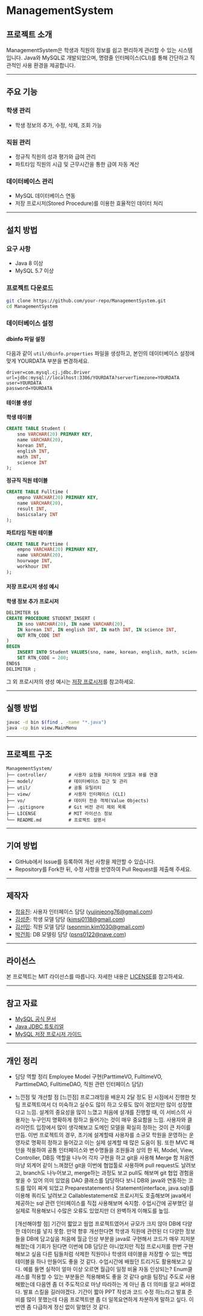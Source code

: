 # ManagementSystem

## 프로젝트 소개
ManagementSystem은 학생과 직원의 정보를 쉽고 편리하게 관리할 수 있는 시스템입니다. Java와 MySQL로 개발되었으며, 명령줄 인터페이스(CLI)를 통해 간단하고 직관적인 사용 환경을 제공합니다.

---

## 주요 기능

### 학생 관리
- 학생 정보의 추가, 수정, 삭제, 조회 가능

### 직원 관리
- 정규직 직원의 성과 평가와 급여 관리
- 파트타임 직원의 시급 및 근무시간을 통한 급여 자동 계산

### 데이터베이스 관리
- MySQL 데이터베이스 연동
- 저장 프로시저(Stored Procedure)를 이용한 효율적인 데이터 처리

---

## 설치 방법

### 요구 사항
- Java 8 이상
- MySQL 5.7 이상

### 프로젝트 다운로드
```bash
git clone https://github.com/your-repo/ManagementSystem.git
cd ManagementSystem
```

### 데이터베이스 설정

#### dbinfo 파일 설정
다음과 같이 `util/dbinfo.properties` 파일을 생성하고, 본인의 데이터베이스 설정에 맞게 YOURDATA 부분을 변경하세요.

```properties
driver=com.mysql.cj.jdbc.Driver
url=jdbc:mysql://localhost:3306/YOURDATA?serverTimezone=YOURDATA
user=YOURDATA
password=YOURDATA
```

#### 테이블 생성

**학생 테이블**
```sql
CREATE TABLE Student (
    sno VARCHAR(20) PRIMARY KEY,
    name VARCHAR(20),
    korean INT,
    english INT,
    math INT,
    science INT
);
```

**정규직 직원 테이블**
```sql
CREATE TABLE Fulltime (
    empno VARCHAR(20) PRIMARY KEY,
    name VARCHAR(20),
    result INT,
    basicsalary INT
);
```

**파트타임 직원 테이블**
```sql
CREATE TABLE Parttime (
    empno VARCHAR(20) PRIMARY KEY,
    name VARCHAR(20),
    hourwage INT,
    workhour INT
);
```

#### 저장 프로시저 생성 예시
**학생 정보 추가 프로시저**
```sql
DELIMITER $$
CREATE PROCEDURE STUDENT_INSERT (
    IN sno VARCHAR(20), IN name VARCHAR(20),
    IN korean INT, IN english INT, IN math INT, IN science INT,
    OUT RTN_CODE INT
)
BEGIN
    INSERT INTO Student VALUES(sno, name, korean, english, math, science);
    SET RTN_CODE = 200;
END$$
DELIMITER ;
```
그 외 프로시저의 생성 예시는 [저장 프로시저](https://github.com/psns0122/ms_DBProcedure)를 참고하세요.

---

## 실행 방법
```bash
javac -d bin $(find . -name "*.java")
java -cp bin view.MainMenu
```

---

## 프로젝트 구조

```
ManagementSystem/
├── controller/        # 사용자 요청을 처리하여 모델과 뷰를 연결
├── model/             # 데이터베이스 접근 및 관리
├── util/              # 공통 유틸리티
├── view/              # 사용자 인터페이스 (CLI)
├── vo/                # 데이터 전송 객체(Value Objects)
├── .gitignore         # Git 버전 관리 제외 목록
├── LICENSE            # MIT 라이선스 정보
└── README.md          # 프로젝트 설명서
```

---

## 기여 방법
- GitHub에서 Issue를 등록하여 개선 사항을 제안할 수 있습니다.
- Repository를 Fork한 뒤, 수정 사항을 반영하여 Pull Request를 제출해 주세요.

---

## 제작자

- [정유진](https://github.com/yujini02): 사용자 인터페이스 담당 (yujinjeong76@gmail.com)
- [김성준](https://github.com/kimsj18): 학생 모델 담당 (kimsj0118@gmail.com)
- [김선민](https://github.com/seonmin12): 직원 모델 담당 (seonmin.kim1030@gmail.com)
- [박건희](https://github.com/psns0122): DB 모델링 담당 (psns0122@nave.com)

---

## 라이선스
본 프로젝트는 MIT 라이선스를 따릅니다. 자세한 내용은 [LICENSE](LICENSE)를 참고하세요.

---

## 참고 자료
- [MySQL 공식 문서](https://dev.mysql.com/doc/)
- [Java JDBC 튜토리얼](https://docs.oracle.com/javase/tutorial/jdbc/)
- [MySQL 저장 프로시저 가이드](https://www.mysqltutorial.org/getting-started-with-mysql-stored-procedures.aspx)

---
## 개인 정리
- 담당 역할 정리
  Employee Model 구현(ParttimeVO, FulltimeVO, ParttimeDAO, FulltimeDAO, 직원 관련 인터페이스 담당)

- 느낀점 및 개선할 점
  [느낀점]
  프로그래밍을 배운지 2달 정도 된 시점에서 진행한 첫 팀 프로젝트여서 더 미숙하고 실수도 많이 하고 오류도 많이 겪었지만 많이 성장했다고 느낌.
  설계의 중요성을 많이 느꼈고 처음에 설걔를 진행할 때, 이 서비스의 사용자는 누구인지 명확하게 정하고 들어가는 것이 매우 중요함을 느낌.
  사용자와 클라이언트 입장에서 많이 생각해보고 도메인 모델을 확실히 정하는 것이 큰 차이를 만듬.
  이번 프로젝트의 경우, 초기에 설계할때 사용자를 소규모 학원을 운영하는 운영자로 명확히 정하고 들어갔고 이는 실제 설계할 때 많은 도움이 됨.
  또한 MVC 패턴을 적용하여 공통 인터페이스와 변수명들을 조원들과 상의 한 뒤, Model, View, Controller, DB등 역할을 나누어 각자 구현을 하고 git을 사용해 Merge 함
  처음엔 마냥 외계어 같이 느껴졌던 git을 이번에 협업툴로 사용하며 pull request도 날려보고, branch도 나누어보고, merge하는 과정도 보고 pull도 해보며 git 협업 경험을 쌓을 수 있어 의미 있었음
  DAO 클래스를 담당하다 보니 DB와 java와 연동하는 코드를 많이 짜게 되었고 Preparestatement나 Statement(interface, java.sql)를 이용해 쿼리도 날려보고 Callablestatement로 프로시저도 호출해보며
  java에서 제공하는 sql 관련 인터페이스를 직접 사용해보며 숙지함. 수업시간에 공부했던 걸 실제로 적용해보니 수많은 오류도 있었지만 더 완벽하게 이해도를 높임.

  [개선해야할 점]
  기간이 짧았고 웜업 프로젝트였어서 규모가 크지 않아 DB에 다양한 데이터를 넣지 못함. 만약 향후 개선한다면 학생과 직원에 관련된 더 다양한 정보들을 DB에 담고싶음
  처음에 월금 인상 부분을 java로 구현해서 코드가 매우 지저분해졌는데 기회가 된다면 이번에 DB 담당은 아니었지만 직접 프로시저를 한번 구현해보고 싶음
  다른 팀들처럼 삭제한 직원이나 학생의 테이블을 저장할 수 있는 백업 테이블을 하나 만들어도 좋을 것 같다.
  수업시간에 배웠던 트리거도 활용해보고 싶다. 예를 들면 실적이 얼마 이상 오르면 월급이 일정 비율 자동 인상되는?
  Enum클래스를 적용할 수 있는 부분들은 적용해봐도 좋을 것 같다
  git을 팀장님 주도로 사용해봤는데 다음엔 좀 더 주도적으로 마냥 따라하는 게 아닌 좀 더 의미를 알고 써야겠다. 
  발표 스킬을 길러야겠다. 기간이 짧아 PPT 작성과 코드 수정 하느라고 발표 준비를 많이 못했는데 다음 프로젝트땐 좀 더 일목요연하게 차분하게 말하고 싶다. 이번엔 좀 다급하게 정신 없이 말했던 것 같다.
  
  
  

  
